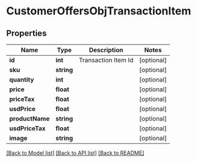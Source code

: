 # CustomerOffersObjTransactionItem

## Properties
Name | Type | Description | Notes
------------ | ------------- | ------------- | -------------
**id** | **int** | Transaction Item Id | [optional] 
**sku** | **string** |  | [optional] 
**quantity** | **int** |  | [optional] 
**price** | **float** |  | [optional] 
**priceTax** | **float** |  | [optional] 
**usdPrice** | **float** |  | [optional] 
**productName** | **string** |  | [optional] 
**usdPriceTax** | **float** |  | [optional] 
**image** | **string** |  | [optional] 

[[Back to Model list]](../README.md#documentation-for-models) [[Back to API list]](../README.md#documentation-for-api-endpoints) [[Back to README]](../README.md)


